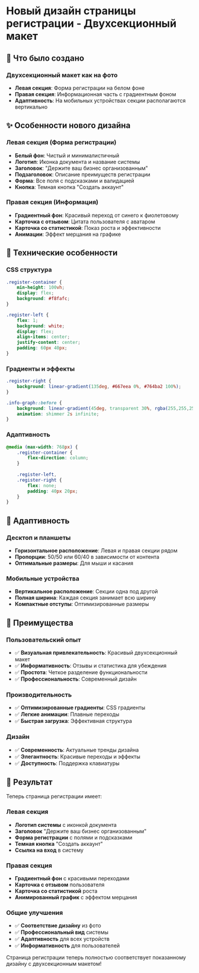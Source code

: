 # Новый дизайн страницы регистрации - Двухсекционный макет

## 🎨 Что было создано

### Двухсекционный макет как на фото
- **Левая секция**: Форма регистрации на белом фоне
- **Правая секция**: Информационная часть с градиентным фоном
- **Адаптивность**: На мобильных устройствах секции располагаются вертикально

## ✨ Особенности нового дизайна

### Левая секция (Форма регистрации)
- **Белый фон**: Чистый и минималистичный
- **Логотип**: Иконка документа и название системы
- **Заголовок**: "Держите ваш бизнес организованным"
- **Подзаголовок**: Описание преимуществ регистрации
- **Форма**: Все поля с подсказками и валидацией
- **Кнопка**: Темная кнопка "Создать аккаунт"

### Правая секция (Информация)
- **Градиентный фон**: Красивый переход от синего к фиолетовому
- **Карточка с отзывом**: Цитата пользователя с аватаром
- **Карточка со статистикой**: Показ роста и эффективности
- **Анимации**: Эффект мерцания на графике

## 🔧 Технические особенности

### CSS структура
```css
.register-container {
    min-height: 100vh;
    display: flex;
    background: #f8fafc;
}

.register-left {
    flex: 1;
    background: white;
    display: flex;
    align-items: center;
    justify-content: center;
    padding: 60px 40px;
}
```

### Градиенты и эффекты
```css
.register-right {
    background: linear-gradient(135deg, #667eea 0%, #764ba2 100%);
}

.info-graph::before {
    background: linear-gradient(45deg, transparent 30%, rgba(255,255,255,0.2) 50%, transparent 70%);
    animation: shimmer 2s infinite;
}
```

### Адаптивность
```css
@media (max-width: 768px) {
    .register-container {
        flex-direction: column;
    }
    
    .register-left,
    .register-right {
        flex: none;
        padding: 40px 20px;
    }
}
```

## 📱 Адаптивность

### Десктоп и планшеты
- **Горизонтальное расположение**: Левая и правая секции рядом
- **Пропорции**: 50/50 или 60/40 в зависимости от контента
- **Оптимальные размеры**: Для мыши и касания

### Мобильные устройства
- **Вертикальное расположение**: Секции одна под другой
- **Полная ширина**: Каждая секция занимает всю ширину
- **Компактные отступы**: Оптимизированные размеры

## 🎯 Преимущества

### Пользовательский опыт
- ✅ **Визуальная привлекательность**: Красивый двухсекционный макет
- ✅ **Информативность**: Отзывы и статистика для убеждения
- ✅ **Простота**: Четкое разделение функциональности
- ✅ **Профессиональность**: Современный дизайн

### Производительность
- ✅ **Оптимизированные градиенты**: CSS градиенты
- ✅ **Легкие анимации**: Плавные переходы
- ✅ **Быстрая загрузка**: Эффективная структура

### Дизайн
- ✅ **Современность**: Актуальные тренды дизайна
- ✅ **Элегантность**: Красивые переходы и эффекты
- ✅ **Доступность**: Поддержка клавиатуры

## 🚀 Результат

Теперь страница регистрации имеет:

### Левая секция
- **Логотип системы** с иконкой документа
- **Заголовок** "Держите ваш бизнес организованным"
- **Форма регистрации** с полями и подсказками
- **Темная кнопка** "Создать аккаунт"
- **Ссылка на вход** в систему

### Правая секция
- **Градиентный фон** с красивыми переходами
- **Карточка с отзывом** пользователя
- **Карточка со статистикой** роста
- **Анимированный график** с эффектом мерцания

### Общие улучшения
- ✅ **Соответствие дизайну** из фото
- ✅ **Профессиональный вид** системы
- ✅ **Адаптивность** для всех устройств
- ✅ **Информативность** для пользователей

Страница регистрации теперь полностью соответствует показанному дизайну с двухсекционным макетом! 